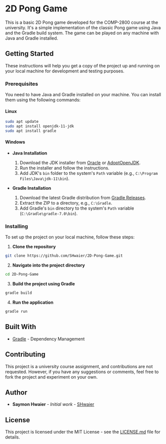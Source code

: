 
# 2D Pong Game

This is a basic 2D Pong game developed for the COMP-2800 course at the university. It's a simple implementation of the classic Pong game using Java and the Gradle build system. The game can be played on any machine with Java and Gradle installed.

## Getting Started

These instructions will help you get a copy of the project up and running on your local machine for development and testing purposes.

### Prerequisites

You need to have Java and Gradle installed on your machine. You can install them using the following commands:

#### Linux

```bash
sudo apt update
sudo apt install openjdk-11-jdk
sudo apt install gradle
```

#### Windows

- **Java Installation**
  1. Download the JDK installer from [Oracle](https://www.oracle.com/java/technologies/javase-jdk11-downloads.html) or [AdoptOpenJDK](https://adoptopenjdk.net/).
  2. Run the installer and follow the instructions.
  3. Add JDK's `bin` folder to the system's `Path` variable (e.g., `C:\Program Files\Java\jdk-11\bin`).

- **Gradle Installation**
  1. Download the latest Gradle distribution from [Gradle Releases](https://gradle.org/releases/).
  2. Extract the ZIP to a directory, e.g., `C:\Gradle`.
  3. Add Gradle's `bin` directory to the system's `Path` variable (`C:\Gradle\gradle-7.0\bin`).


### Installing

To set up the project on your local machine, follow these steps:

1. **Clone the repository**

```bash
git clone https://github.com/SHwaier/2D-Pong-Game.git
```

2. **Navigate into the project directory**

```bash
cd 2D-Pong-Game
```

3. **Build the project using Gradle**

```bash
gradle build
```

4. **Run the application**

```bash
gradle run
```

## Built With

* [Gradle](https://gradle.org/) - Dependency Management

## Contributing

This project is a university course assignment, and contributions are not requested. However, if you have any suggestions or comments, feel free to fork the project and experiment on your own.

## Author

* **Saymon Hwaier** - *Initial work* - [SHwaier](https://github.com/SHwaier)

## License

This project is licensed under the MIT License - see the [LICENSE.md](LICENSE.md) file for details.

